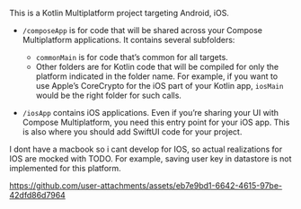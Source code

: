 This is a Kotlin Multiplatform project targeting Android, iOS.

* `/composeApp` is for code that will be shared across your Compose Multiplatform applications.
  It contains several subfolders:
  - `commonMain` is for code that’s common for all targets.
  - Other folders are for Kotlin code that will be compiled for only the platform indicated in the folder name.
    For example, if you want to use Apple’s CoreCrypto for the iOS part of your Kotlin app,
    `iosMain` would be the right folder for such calls.

* `/iosApp` contains iOS applications. Even if you’re sharing your UI with Compose Multiplatform, 
  you need this entry point for your iOS app. This is also where you should add SwiftUI code for your project.

I dont have a macbook so i cant develop for IOS, so  actual realizations for IOS are mocked with TODO. For example, saving user key in datastore is not implemented for this platform.

https://github.com/user-attachments/assets/eb7e9bd1-6642-4615-97be-42dfd86d7964
